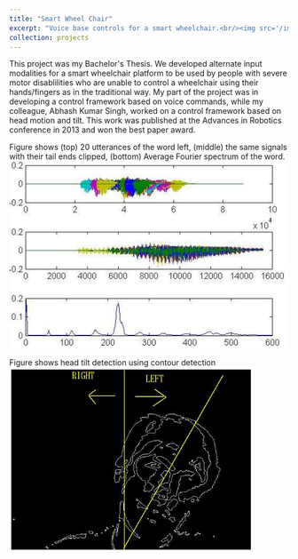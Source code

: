 ```yaml
---
title: "Smart Wheel Chair"
excerpt: "Voice base controls for a smart wheelchair.<br/><img src='/images/wheelchair.png'>"
collection: projects
---
```


This project was my Bachelor's Thesis. We developed alternate input modalities for a smart wheelchair platform to be used by people with severe motor disablilities who are unable to control a wheelchair using their hands/fingers as in the traditional way. My part of the project was in developing a control framework based on voice commands, while my colleague, Abhash Kumar Singh, worked on a control framework based on head motion and tilt. This work was published at the Advances in Robotics conference in 2013 and won the best paper award.

Figure shows (top) 20 utterances of the word left, (middle) the same signals with their tail ends clipped, (bottom) Average Fourier spectrum of the word.
<img src='/images/wheelchair.png'>

Figure shows head tilt detection using contour detection
<img src='/images/wheelchair-head-tilt.png'>